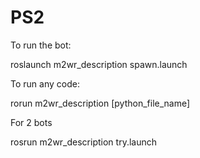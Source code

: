 # PS2

To run the bot:

roslaunch m2wr_description spawn.launch

To run any code:

rorun m2wr_description [python_file_name]

For 2 bots

rosrun m2wr_description try.launch
